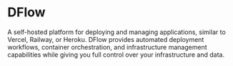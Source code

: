 # DFlow

A self-hosted platform for deploying and managing applications, similar to Vercel, Railway, or Heroku. DFlow provides automated deployment workflows, container orchestration, and infrastructure management capabilities while giving you full control over your infrastructure and data.
